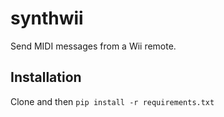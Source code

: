 # synthwii

Send MIDI messages from a Wii remote.

## Installation

Clone and then `pip install -r requirements.txt`

